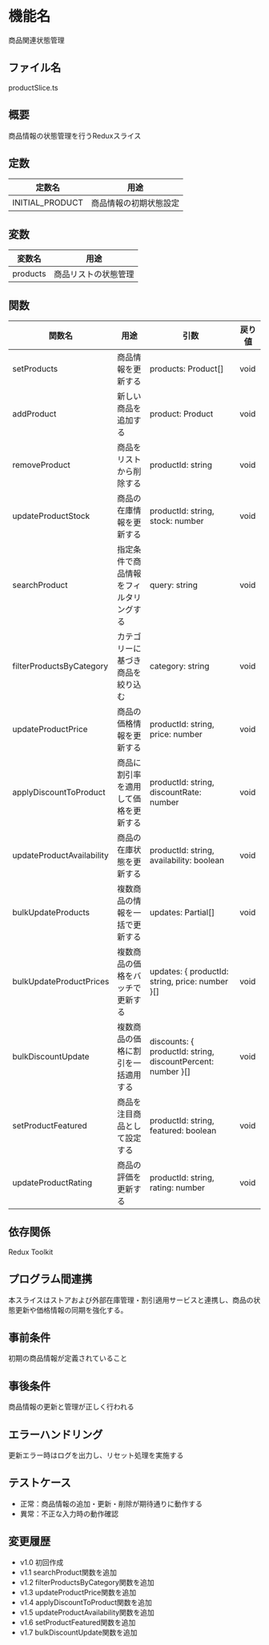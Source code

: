# 機能名
商品関連状態管理

## ファイル名
productSlice.ts

## 概要
商品情報の状態管理を行うReduxスライス

## 定数
| 定数名           | 用途                      |
| ---------------- | ------------------------- |
| INITIAL_PRODUCT  | 商品情報の初期状態設定            |

## 変数
| 変数名   | 用途                 |
| -------- | -------------------- |
| products | 商品リストの状態管理        |

## 関数
| 関数名                    | 用途                                          | 引数                                             | 戻り値 |
| ------------------------- | --------------------------------------------- | ------------------------------------------------ | ------ |
| setProducts               | 商品情報を更新する                             | products: Product[]                              | void   |
| addProduct                | 新しい商品を追加する                           | product: Product                                 | void   |
| removeProduct             | 商品をリストから削除する                       | productId: string                                | void   |
| updateProductStock        | 商品の在庫情報を更新する                       | productId: string, stock: number                 | void   |
| searchProduct             | 指定条件で商品情報をフィルタリングする           | query: string                                    | void   |
| filterProductsByCategory  | カテゴリーに基づき商品を絞り込む                 | category: string                                 | void   |
| updateProductPrice        | 商品の価格情報を更新する                      | productId: string, price: number                 | void   |
| applyDiscountToProduct    | 商品に割引率を適用して価格を更新する            | productId: string, discountRate: number          | void   |
| updateProductAvailability | 商品の在庫状態を更新する                       | productId: string, availability: boolean         | void   |
| bulkUpdateProducts        | 複数商品の情報を一括で更新する                  | updates: Partial<Product>[]                       | void   |
| bulkUpdateProductPrices   | 複数商品の価格をバッチで更新する                | updates: { productId: string, price: number }[]   | void   |
| bulkDiscountUpdate | 複数商品の価格に割引を一括適用する | discounts: { productId: string, discountPercent: number }[] | void    |
| setProductFeatured        | 商品を注目商品として設定する                   | productId: string, featured: boolean              | void   |
| updateProductRating       | 商品の評価を更新する                           | productId: string, rating: number                 | void   |

## 依存関係
Redux Toolkit

## プログラム間連携
本スライスはストアおよび外部在庫管理・割引適用サービスと連携し、商品の状態更新や価格情報の同期を強化する。

## 事前条件
初期の商品情報が定義されていること

## 事後条件
商品情報の更新と管理が正しく行われる

## エラーハンドリング
更新エラー時はログを出力し、リセット処理を実施する

## テストケース
- 正常：商品情報の追加・更新・削除が期待通りに動作する
- 異常：不正な入力時の動作確認

## 変更履歴
- v1.0 初回作成  
- v1.1 searchProduct関数を追加  
- v1.2 filterProductsByCategory関数を追加  
- v1.3 updateProductPrice関数を追加  
- v1.4 applyDiscountToProduct関数を追加  
- v1.5 updateProductAvailability関数を追加  
- v1.6 setProductFeatured関数を追加
- v1.7 bulkDiscountUpdate関数を追加
